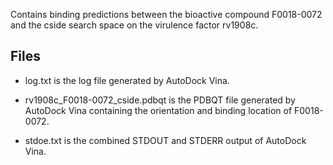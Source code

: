 Contains binding predictions between the bioactive compound F0018-0072 and the cside search space on the virulence factor rv1908c.

## Files

- log.txt is the log file generated by AutoDock Vina.

- rv1908c_F0018-0072_cside.pdbqt is the PDBQT file generated by AutoDock Vina containing the orientation and binding location of F0018-0072.

- stdoe.txt is the combined STDOUT and STDERR output of AutoDock Vina.

